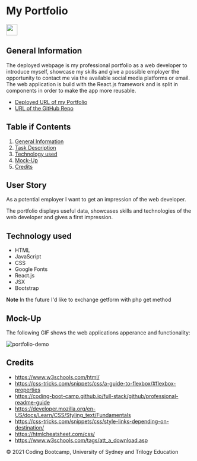 # My Portfolio
<img src="https://raw.githubusercontent.com/MartinHeinz/MartinHeinz/master/wave.gif" width="30px"/>

## General Information

The deployed webpage is my professional portfolio as a web developer to introduce myself, showcase my skills and give a possible employer the opportunity to contact me via the available social media platforms or email. The web application is build with the React.js framework and is split in components in order to make the app more reusable.

* [Deployed URL of my Portfolio](https://zahramertens.github.io/react-portfolio/)
* [URL of the GitHub Repo](https://github.com/ZahraMertens/react-portfolio.git)

## Table if Contents
1. [General Information](#general-informaion)
2. [Task Description](#task-description)
4. [Technology used](#technology-used)
5. [Mock-Up](#mock-up)
6. [Credits](#credits)


## User Story

As a potential employer I want to get an impression of the web developer.

The portfolio displays useful data, showcases skills and technologies of the web developer and gives a first impression.


## Technology used

* HTML
* JavaScript
* CSS
* Google Fonts
* React.js
* JSX
* Bootstrap

**Note** In the future I'd like to exchange getform with php get method


## Mock-Up

The following GIF shows the web applications apperance and functionality:

![portfolio-demo](./public/readmegif.gif)

## Credits

* https://www.w3schools.com/html/
* https://css-tricks.com/snippets/css/a-guide-to-flexbox/#flexbox-properties
* https://coding-boot-camp.github.io/full-stack/github/professional-readme-guide
* https://developer.mozilla.org/en-US/docs/Learn/CSS/Styling_text/Fundamentals
* https://css-tricks.com/snippets/css/style-links-depending-on-destination/
* https://htmlcheatsheet.com/css/
* https://www.w3schools.com/tags/att_a_download.asp

© 2021 Coding Bootcamp, University of Sydney and Trilogy Education